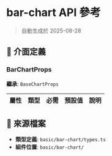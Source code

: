 # bar-chart API 參考

> 自動生成於 2025-08-28

## 🔧 介面定義

### BarChartProps

**繼承**: `BaseChartProps`

| 屬性 | 類型 | 必需 | 預設值 | 說明 |
|------|------|------|--------|------|

## 📁 來源檔案

- **類型定義**: `basic/bar-chart/types.ts`
- **組件位置**: `basic/bar-chart/`

